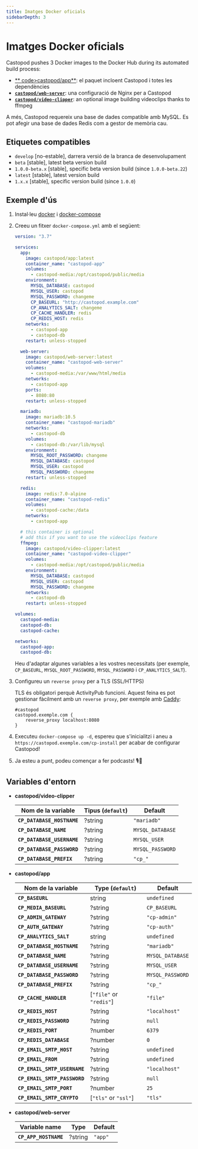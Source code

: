 ```yaml
---
title: Imatges Docker oficials
sidebarDepth: 3
---
```


# Imatges Docker oficials

Castopod pushes 3 Docker images to the Docker Hub during its automated build
process:

- [** code>castopod/app</code>**](https://hub.docker.com/r/castopod/app): el
  paquet incloent Castopod i totes les dependències
- [**`castopod/web-server`**](https://hub.docker.com/r/castopod/web-server): una
  configuració de Nginx per a Castopod
- [**`castopod/video-clipper`**](https://hub.docker.com/r/castopod/video-clipper):
  an optional image building videoclips thanks to ffmpeg

A més, Castopod requereix una base de dades compatible amb MySQL. Es pot afegir
una base de dades Redis com a gestor de memòria cau.

## Etiquetes compatibles

- `develop` [no-estable], darrera versió de la branca de desenvolupament
- `beta` [stable], latest beta version build
- `1.0.0-beta.x` [stable], specific beta version build (since `1.0.0-beta.22`)
- `latest` [stable], latest version build
- `1.x.x` [stable], specific version build (since `1.0.0`)

## Exemple d'ús

1.  Instal·leu [docker](https://docs.docker.com/get-docker/) i
    [docker-compose](https://docs.docker.com/compose/install/)
2.  Creeu un fitxer `docker-compose.yml` amb el següent:

    ```yml
    version: "3.7"

    services:
      app:
        image: castopod/app:latest
        container_name: "castopod-app"
        volumes:
          - castopod-media:/opt/castopod/public/media
        environment:
          MYSQL_DATABASE: castopod
          MYSQL_USER: castopod
          MYSQL_PASSWORD: changeme
          CP_BASEURL: "http://castopod.example.com"
          CP_ANALYTICS_SALT: changeme
          CP_CACHE_HANDLER: redis
          CP_REDIS_HOST: redis
        networks:
          - castopod-app
          - castopod-db
        restart: unless-stopped

      web-server:
        image: castopod/web-server:latest
        container_name: "castopod-web-server"
        volumes:
          - castopod-media:/var/www/html/media
        networks:
          - castopod-app
        ports:
          - 8080:80
        restart: unless-stopped

      mariadb:
        image: mariadb:10.5
        container_name: "castopod-mariadb"
        networks:
          - castopod-db
        volumes:
          - castopod-db:/var/lib/mysql
        environment:
          MYSQL_ROOT_PASSWORD: changeme
          MYSQL_DATABASE: castopod
          MYSQL_USER: castopod
          MYSQL_PASSWORD: changeme
        restart: unless-stopped

      redis:
        image: redis:7.0-alpine
        container_name: "castopod-redis"
        volumes:
          - castopod-cache:/data
        networks:
          - castopod-app

      # this container is optional
      # add this if you want to use the videoclips feature
      ffmpeg:
        image: castopod/video-clipper:latest
        container_name: "castopod-video-clipper"
        volumes:
          - castopod-media:/opt/castopod/public/media
        environment:
          MYSQL_DATABASE: castopod
          MYSQL_USER: castopod
          MYSQL_PASSWORD: changeme
        networks:
          - castopod-db
        restart: unless-stopped

    volumes:
      castopod-media:
      castopod-db:
      castopod-cache:

    networks:
      castopod-app:
      castopod-db:
    ```

    Heu d'adaptar algunes variables a les vostres necessitats (per exemple,
    `CP_BASEURL`, `MYSQL_ROOT_PASSWORD`, `MYSQL_PASSWORD` i
    `CP_ANALYTICS_SALT`).

3.  Configureu un `reverse proxy` per a TLS (SSL/HTTPS)

    TLS és obligatori perquè ActivityPub funcioni. Aquest feina es pot gestionar
    fàcilment amb un `reverse proxy`, per exemple amb
    [Caddy](https://caddyserver.com/):

    ```
    #castopod
    castopod.exemple.com {
        reverse_proxy localhost:8080
    }
    ```

4.  Executeu `docker-compose up -d`, espereu que s'inicialitzi i aneu a
    `https://castopod.exemple.com/cp-install` per acabar de configurar Castopod!

5.  Ja esteu a punt, podeu començar a fer podcasts! 🎙️🚀

## Variables d'entorn

- **castopod/video-clipper**

  | Nom de la variable         | Tipus (`default`) | Default          |
  | -------------------------- | ----------------- | ---------------- |
  | **`CP_DATABASE_HOSTNAME`** | ?string           | `"mariadb"`      |
  | **`CP_DATABASE_NAME`**     | ?string           | `MYSQL_DATABASE` |
  | **`CP_DATABASE_USERNAME`** | ?string           | `MYSQL_USER`     |
  | **`CP_DATABASE_PASSWORD`** | ?string           | `MYSQL_PASSWORD` |
  | **`CP_DATABASE_PREFIX`**   | ?string           | `"cp_"`          |

- **castopod/app**

  | Nom de la variable           | Type (`default`)        | Default          |
  | ---------------------------- | ----------------------- | ---------------- |
  | **`CP_BASEURL`**             | string                  | `undefined`      |
  | **`CP_MEDIA_BASEURL`**       | ?string                 | `CP_BASEURL`     |
  | **`CP_ADMIN_GATEWAY`**       | ?string                 | `"cp-admin"`     |
  | **`CP_AUTH_GATEWAY`**        | ?string                 | `"cp-auth"`      |
  | **`CP_ANALYTICS_SALT`**      | string                  | `undefined`      |
  | **`CP_DATABASE_HOSTNAME`**   | ?string                 | `"mariadb"`      |
  | **`CP_DATABASE_NAME`**       | ?string                 | `MYSQL_DATABASE` |
  | **`CP_DATABASE_USERNAME`**   | ?string                 | `MYSQL_USER`     |
  | **`CP_DATABASE_PASSWORD`**   | ?string                 | `MYSQL_PASSWORD` |
  | **`CP_DATABASE_PREFIX`**     | ?string                 | `"cp_"`          |
  | **`CP_CACHE_HANDLER`**       | [`"file"` or `"redis"`] | `"file"`         |
  | **`CP_REDIS_HOST`**          | ?string                 | `"localhost"`    |
  | **`CP_REDIS_PASSWORD`**      | ?string                 | `null`           |
  | **`CP_REDIS_PORT`**          | ?number                 | `6379`           |
  | **`CP_REDIS_DATABASE`**      | ?number                 | `0`              |
  | **`CP_EMAIL_SMTP_HOST`**     | ?string                 | `undefined`      |
  | **`CP_EMAIL_FROM`**          | ?string                 | `undefined`      |
  | **`CP_EMAIL_SMTP_USERNAME`** | ?string                 | `"localhost"`    |
  | **`CP_EMAIL_SMTP_PASSWORD`** | ?string                 | `null`           |
  | **`CP_EMAIL_SMTP_PORT`**     | ?number                 | `25`             |
  | **`CP_EMAIL_SMTP_CRYPTO`**   | [`"tls"` or `"ssl"`]    | `"tls"`          |

- **castopod/web-server**

  | Variable name         | Type    | Default |
  | --------------------- | ------- | ------- |
  | **`CP_APP_HOSTNAME`** | ?string | `"app"` |
